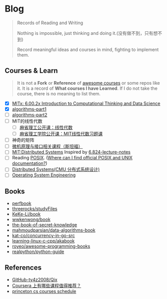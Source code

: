 # Blog
>Records of Reading and Writing
>
>Nothing is impossible, just thinking and doing it.(没有做不到，只有想不到)
>
>Record meaningful ideas and courses in mind, fighting to implement them.

## Courses & Learn
>It is not a **Fork** or **Reference** of [awesome courses](https://github.com/prakhar1989/awesome-courses) or some repos like it.
It is a record of **What courses I have Learned**. If I do not take the course, there is no meaning to list them.

- [X] [MITx: 6.00.2x Introduction to Computational Thinking and Data Science](https://courses.edx.org/courses/course-v1:MITx+6.00.2x_5+1T2016/info)
- [X] [algorithms-part1](https://www.coursera.org/learn/algorithms-part1)
- [ ] [algorithms-part2](https://www.coursera.org/learn/algorithms-part2)
- [ ] MIT的线性代数
  - [ ] [麻省理工公开课：线性代数](http://open.163.com/special/opencourse/daishu.html)
  - [ ] [麻省理工学院公开课：MIT线性代数习题课](http://open.163.com/special/opencourse/mitxianxingdaishuxitike.html)
- [ ] 神奇的矩阵
- [ ] [微机原理与接口相关课程（斯坦福）]()
- [ ] [MIT:Distributed Systems](http://nil.csail.mit.edu/6.824/2015/index.html) Inspired by [6.824-lecture-notes](https://github.com/alinush/6.824-lecture-notes)
- [ ] Reading [POSIX](http://standards.ieee.org/develop/wg/POSIX.html). ([Where can I find official POSIX and UNIX documentation?](https://unix.stackexchange.com/questions/19816/where-can-i-find-official-posix-and-unix-documentation))
- [ ] [Distributed Systems(CMU 分布式系统设计)](http://www.cs.cmu.edu/~srini/15-440/)
- [ ] [Operating System Engineering](https://pdos.csail.mit.edu/6.828/)

## Books
- [perfbook](https://mirrors.edge.kernel.org/pub/linux/kernel/people/paulmck/perfbook/perfbook.html)
- [threerocks/studyFiles](https://github.com/threerocks/studyFiles)
- [KeKe-Li/book](https://github.com/KeKe-Li/book)
- [wwkenwong/book](https://github.com/wwkenwong/book)
- [the-book-of-secret-knowledge](https://github.com/trimstray/the-book-of-secret-knowledge)
- [mahmoudparsian/data-algorithms-book](https://github.com/mahmoudparsian/data-algorithms-book)
- [kat-co/concurrency-in-go-src](https://github.com/kat-co/concurrency-in-go-src)
- [learning-linux-c-cpp/akabook](https://github.com/learning-linux-c-cpp/akabook)
- [royeo/awesome-programming-books](https://github.com/royeo/awesome-programming-books)
- [realpython/python-guide](https://github.com/realpython/python-guide)

## References
- [GitHub-ty4z2008/Qix](https://github.com/ty4z2008/Qix)
- [Coursera 上有哪些课程值得推荐？](https://www.zhihu.com/question/22436320/answer/32665792)
- [princeton cs courses schedule](https://www.cs.princeton.edu/courses/schedule)